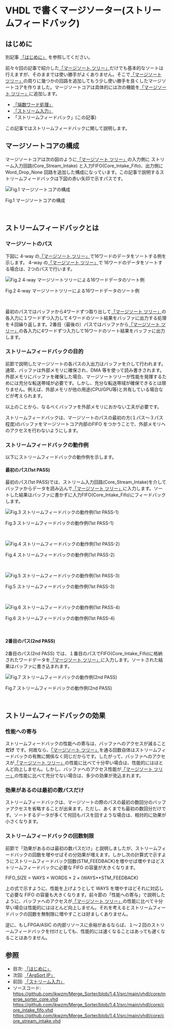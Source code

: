 
# VHDL で書くマージソーター(ストリームフィードバック)



## はじめに


別記事 [「はじめに」] を参照してください。

前々々回の記事で紹介した[「マージソート ツリー」]だけでも基本的なソートは行えますが、そのままでは使い勝手がよくありません。そこで[「マージソート ツリー」]の周りに幾つかの回路を追加してもう少し使い勝手を良くしたマージソートコアを作りました。マージソートコアは具体的には次の機能を[「マージソート ツリー」]に追加します。

  * [「端数ワード処理」]	
  * [「ストリーム入力」]
  * 「ストリームフィードバック」(この記事)



この記事ではストリームフィードバックに関して説明します。




## マージソートコアの構成


マージソートコアは次の図のように[「マージソート ツリー」]の入力側に ストリーム入力回路(Core_Stream_Intake) と入力FIFO(Core_Intake_Fifo)、出力側にWord_Drop_None 回路を追加した構成になっています。この記事で説明するストリームフィードバックは下図の赤い矢印で示すパスです。


![Fig.1 マージソートコアの構成](image/12_merge_sort_core_3_1.jpg "Fig.1 マージソートコアの構成")

Fig.1 マージソートコアの構成

<br />




## ストリームフィードバックとは



### マージソートのパス


下図に 4-way の[「マージソート ツリー」]で16ワードのデータをソートする例を示します。 4-way の[「マージソート ツリー」]で 16ワードのデータをソートする場合は、2つのパスで行います。


![Fig.2 4-way マージソートツリーによる16ワードデータのソート例](image/12_merge_sort_core_3_2.jpg "Fig.2 4-way マージソートツリーによる16ワードデータのソート例")

Fig.2 4-way マージソートツリーによる16ワードデータのソート例

<br />

最初のパスではバッファから4ワードずつ取り出して[「マージソート ツリー」]の各入力に１ワードずつ入力して４ワードのソート結果をバッファに出力する処理を４回繰り返します。2番目（最後の）パスではバッファから[「マージソート ツリー」]の各入力に4ワードずつ入力して16ワードのソート結果をバッファに出力します。




### ストリームフィードバックの目的


前節で説明したマージソートの各パスの入出力はバッファを介して行われます。通常、バッファは外部メモリに確保され、DMA 等を使って読み書きされます。外部メモリにバッファを確保した場合、マージソートツリーが性能を発揮するためには充分な転送帯域が必要です。しかし、充分な転送帯域が確保できるとは限りません。例えば、外部メモリが他の用途(CPU/GPU等)と共有している場合などが考えられます。

以上のことから、なるべくバッファを外部メモリにおかない工夫が必要です。

ストリームフィードバックは、マージソートのパスの最初の方(１パス〜３パス程度)のバッファをマージソートコア内部のFIFO をつかうことで、外部メモリへのアクセスを行わないようにします。




### ストリームフィードバックの動作例


以下にストリームフィードバックの動作例を示します。


#### 最初のパス(1st PASS)


最初のパス(1st PASS)では、ストリーム入力回路(Core_Stream_Intake)を介してバッファからデータを読み込んで[「マージソート ツリー」]に入力します。ソートした結果はバッファに書かずに入力FIFO(Core_Intake_Fifo)にフィードバックします。


![Fig.3 ストリームフィードバックの動作例(1st PASS-1)](image/12_merge_sort_core_3_3.jpg "Fig.3 ストリームフィードバックの動作例(1st PASS-1)")

Fig.3 ストリームフィードバックの動作例(1st PASS-1)

<br />


![Fig.4 ストリームフィードバックの動作例(1st PASS-2)](image/12_merge_sort_core_3_4.jpg "Fig.4 ストリームフィードバックの動作例(1st PASS-2)")

Fig.4 ストリームフィードバックの動作例(1st PASS-2)

<br />




![Fig.5 ストリームフィードバックの動作例(1st PASS-3)](image/12_merge_sort_core_3_5.jpg "Fig.5 ストリームフィードバックの動作例(1st PASS-3)")

Fig.5 ストリームフィードバックの動作例(1st PASS-3)

<br />




![Fig.6 ストリームフィードバックの動作例(1st PASS-4)](image/12_merge_sort_core_3_6.jpg "Fig.6 ストリームフィードバックの動作例(1st PASS-4)")

Fig.6 ストリームフィードバックの動作例(1st PASS-4)

<br />




#### 2番目のパス(2nd PASS)


2番目のパス(2nd PASS) では、１番目のパスでFIFO(Core_Intake_Fifo)に格納されたワードデータを[「マージソート ツリー」]に入力します。ソートされた結果はバッファに書き込まれます。


![Fig.7 ストリームフィードバックの動作例(2nd PASS)](image/12_merge_sort_core_3_7.jpg "Fig.7 ストリームフィードバックの動作例(2nd PASS)")

Fig.7 ストリームフィードバックの動作例(2nd PASS)

<br />




## ストリームフィードバックの効果



### 性能への寄与


ストリームフィードバックの性能への寄与は、バッファへのアクセスが減ること  __だけ__  です。何故なら、[「マージソート ツリー」]を通る回数自体はストリームフィードバックの有無に関係なく同じだからです。したがって、バッファへのアクセスが[「マージソート ツリー」]の性能に比べて十分早い場合は、性能的にはほとんど向上しません。しかし、バッファへのアクセス性能が[「マージソート ツリー」]の性能に比べて充分でない場合は、多少の効果が見込まれます。




### 効果があるのは最初の数パスだけ


ストリームフィードバックは、マージソートの際のパスの最初の数回分のバッファアクセスを省略することが出来ます。ただし、あくまでも最初の数回分だけです。ソートするデータが多くて何回もパスを回すような場合は、相対的に効果が小さくなります。




### ストリームフィードバックの回数制限


前節で「効果があるのは最初の数パスだけ」と説明しましたが、ストリームフィードバックの回数を増やせばその分効果が増えます。しかし次の計算式で示すようにストリームフィードバック回数(STM_FEEDBACK)を増やせば増やすほどストリームフィードバックに必要な FIFO の容量が大きくなります。



FIFO_SIZE = WAYS × WORDS × 2 × (WAYS\*\*STM_FEEDBACK)



上の式で示すように、性能を上げようとして WAYS を増やすほどそれに対応して必要な FIFO の容量も大きくなります。前々節の「性能への寄与」で説明したように、バッファへのアクセスが[「マージソート ツリー」]の性能に比べて十分早い場合は性能的にはほとんど向上しません。それを考えるとストリームフィードバックの回数を無制限に増やすことは好ましくありません。



逆に、もしFPGA/ASIC の内部リソースに余裕があるならば、１〜２回のストリームフィードバックを付けとしても、性能的には速くなることはあっても遅くなることはありません。








## 参照


* 目次: [「はじめに」]
* 次回: [「ArgSort IP」]
* 前回: [「ストリーム入力」]
* ソースコード:   
https://github.com/ikwzm/Merge_Sorter/blob/1.4.1/src/main/vhdl/core/merge_sorter_core.vhd   
https://github.com/ikwzm/Merge_Sorter/blob/1.4.1/src/main/vhdl/core/core_intake_fifo.vhd   
https://github.com/ikwzm/Merge_Sorter/blob/1.4.1/src/main/vhdl/core/core_stream_intake.vhd


[ACRi]: https://www.acri.c.titech.ac.jp/wp "アダプティブコンピューティング研究推進体(ACRi)"
[アダプティブコンピューティング研究推進体(ACRi)]: https://www.acri.c.titech.ac.jp/wp "アダプティブコンピューティング研究推進体(ACRi)"
[「FPGAを使って基本的なアルゴリズムのソーティングを劇的に高速化(1)」]: https://www.acri.c.titech.ac.jp/wordpress/archives/132 "「FPGAを使って基本的なアルゴリズムのソーティングを劇的に高速化(1)」"
[「FPGAを使って基本的なアルゴリズムのソーティングを劇的に高速化(2)」]: https://www.acri.c.titech.ac.jp/wordpress/archives/501 "「FPGAを使って基本的なアルゴリズムのソーティングを劇的に高速化(2)」"
[「FPGAを使って基本的なアルゴリズムのソーティングを劇的に高速化(3)」]: https://www.acri.c.titech.ac.jp/wordpress/archives/2393 "「FPGAを使って基本的なアルゴリズムのソーティングを劇的に高速化(3)」"
[「FPGAを使って基本的なアルゴリズムのソーティングを劇的に高速化(4)」]: https://www.acri.c.titech.ac.jp/wordpress/archives/3888 "「FPGAを使って基本的なアルゴリズムのソーティングを劇的に高速化(4)」"
[「FPGAを使って基本的なアルゴリズムのソーティングを劇的に高速化(5)」]: https://www.acri.c.titech.ac.jp/wordpress/archives/4713 "「FPGAを使って基本的なアルゴリズムのソーティングを劇的に高速化(5)」"
[「はじめに」]: ./01_introduction.md "「VHDL で書くマージソーター(はじめに)」"
[「ワードの定義」]: ./02_word_package.md "「VHDL で書くマージソーター(ワードの定義)」"
[「ワード比較器」]: ./03_word_compare.md "「VHDL で書くマージソーター(ワード比較器)」"
[「ソーティングネットワーク(コアパッケージ)」]: ./04_sorting_network.md "「VHDL で書くソーティングネットワーク(コアパッケージ)」"
[「ソーティングネットワーク(バイトニックマージソート)」]: ./05_bitonic_sorter.md "「VHDL で書くソーティングネットワーク(バイトニックマージソート)」"
[「ソーティングネットワーク(バッチャー奇偶マージソート)」]: ./06_oddeven_sorter.md "「VHDL で書くソーティングネットワーク(バッチャー奇偶マージソート)」"
[「シングルワード マージソート ノード」]: ./07_merge_sort_node_single.md "「VHDL で書くマージソーター(シングルワード マージソート ノード)」"
[「マルチワード マージソート ノード」]: ./08_merge_sort_node_multi.md "「VHDL で書くマージソーター(マルチワード マージソート ノード)」"
[「マージソート ツリー」]: ./09_merge_sort_tree.md "「VHDL で書くマージソーター(マージソート ツリー)」"
[「端数ワード処理」]: ./10_merge_sort_core_1.md "「VHDL で書くマージソーター(端数ワード処理)」"
[「ストリーム入力」]: ./11_merge_sort_core_2.md "「VHDL で書くマージソーター(ストリーム入力)」"
[「ストリームフィードバック」]: ./12_merge_sort_core_3.md "「VHDL で書くマージソーター(ストリームフィードバック)」"
[「ArgSort IP」]: ./13_argsort.md "「VHDL で書くマージソーター(ArgSort IP)」"
[「ArgSort-Ultra96」]: https://github.com/ikwzm/ArgSort-Ultra96/blob/1.2.1/doc/ja/argsort-ultra96.md "「VHDL で書くマージソーター(ArgSort-Ultra96)」"
[「ArgSort-Kv260」]: https://github.com/ikwzm/ArgSort-Kv260/blob/1.2.1/doc/ja/argsort-Kv260.md "「VHDL で書くマージソーター(ArgSort-Kv260)」"
